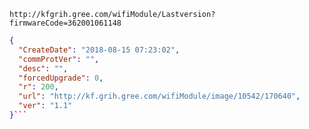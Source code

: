 `http://kfgrih.gree.com/wifiModule/Lastversion?firmwareCode=362001061148`

```json
{
  "CreateDate": "2018-08-15 07:23:02",
  "commProtVer": "",
  "desc": "",
  "forcedUpgrade": 0,
  "r": 200,
  "url": "http://kf.grih.gree.com/wifiModule/image/10542/170640",
  "ver": "1.1"
}```